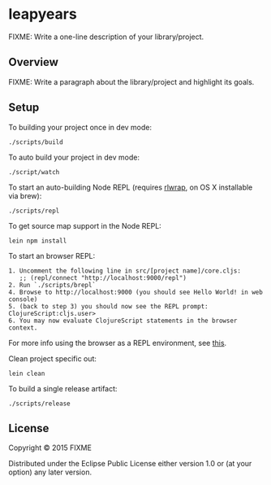 # leapyears

FIXME: Write a one-line description of your library/project.

## Overview

FIXME: Write a paragraph about the library/project and highlight its goals.

## Setup

To building your project once in dev mode:

    ./scripts/build

To auto build your project in dev mode:

    ./script/watch

To start an auto-building Node REPL (requires
[rlwrap](http://utopia.knoware.nl/~hlub/uck/rlwrap/), on OS X
installable via brew):

    ./scripts/repl

To get source map support in the Node REPL:

    lein npm install
    
To start an browser REPL:
    
    1. Uncomment the following line in src/[project name]/core.cljs: 
       ;; (repl/connect "http://localhost:9000/repl")
    2. Run `./scripts/brepl`
    4. Browse to http://localhost:9000 (you should see Hello World! in web console)
    5. (back to step 3) you should now see the REPL prompt: ClojureScript:cljs.user> 
    6. You may now evaluate ClojureScript statements in the browser context. 
    
For more info using the browser as a REPL environment, see
[this](https://github.com/clojure/clojurescript/wiki/The-REPL-and-Evaluation-Environments#browser-as-evaluation-environment).
    
Clean project specific out:

    lein clean
     
To build a single release artifact:

    ./scripts/release

## License

Copyright © 2015 FIXME

Distributed under the Eclipse Public License either version 1.0 or (at your option) any later version.
